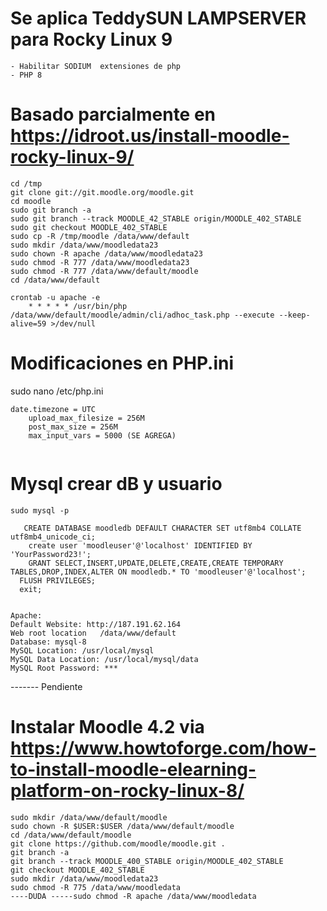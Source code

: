# Se aplica TeddySUN LAMPSERVER para Rocky Linux 9
```
- Habilitar SODIUM  extensiones de php
- PHP 8
```

# Basado parcialmente en https://idroot.us/install-moodle-rocky-linux-9/

```
cd /tmp
git clone git://git.moodle.org/moodle.git
cd moodle
sudo git branch -a
sudo git branch --track MOODLE_42_STABLE origin/MOODLE_402_STABLE
sudo git checkout MOODLE_402_STABLE
sudo cp -R /tmp/moodle /data/www/default
sudo mkdir /data/www/moodledata23
sudo chown -R apache /data/www/moodledata23
sudo chmod -R 777 /data/www/moodledata23
sudo chmod -R 777 /data/www/default/moodle
cd /data/www/default

crontab -u apache -e
    * * * * * /usr/bin/php  /data/www/default/moodle/admin/cli/adhoc_task.php --execute --keep-alive=59 >/dev/null
```

# Modificaciones en PHP.ini
sudo nano /etc/php.ini
```
date.timezone = UTC
    upload_max_filesize = 256M
    post_max_size = 256M
    max_input_vars = 5000 (SE AGREGA)
        
```

# Mysql crear dB y usuario
```
sudo mysql -p

   CREATE DATABASE moodledb DEFAULT CHARACTER SET utf8mb4 COLLATE utf8mb4_unicode_ci;
    create user 'moodleuser'@'localhost' IDENTIFIED BY 'YourPassword23!';
    GRANT SELECT,INSERT,UPDATE,DELETE,CREATE,CREATE TEMPORARY TABLES,DROP,INDEX,ALTER ON moodledb.* TO 'moodleuser'@'localhost';
  FLUSH PRIVILEGES;
  exit;
   
 ```
  ```
 Apache: 
Default Website: http://187.191.62.164
Web root location 	/data/www/default
Database: mysql-8
MySQL Location: /usr/local/mysql
MySQL Data Location: /usr/local/mysql/data
MySQL Root Password: ***
```

------- Pendiente
 
 # Instalar Moodle 4.2 via https://www.howtoforge.com/how-to-install-moodle-elearning-platform-on-rocky-linux-8/
 ```
 sudo mkdir /data/www/default/moodle
 sudo chown -R $USER:$USER /data/www/default/moodle
 cd /data/www/default/moodle
 git clone https://github.com/moodle/moodle.git .
git branch -a 
git branch --track MOODLE_400_STABLE origin/MOODLE_402_STABLE
git checkout MOODLE_402_STABLE
sudo mkdir /data/www/moodledata23
sudo chmod -R 775 /data/www/moodledata
----DUDA -----sudo chmod -R apache /data/www/moodledata

